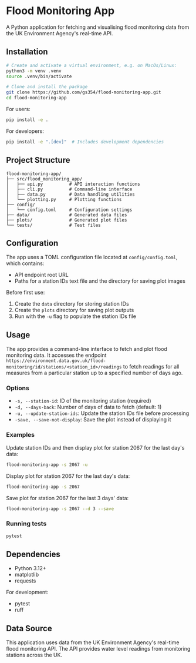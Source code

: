 # Flood Monitoring App

A Python application for fetching and visualising flood monitoring data from the UK Environment Agency's real-time API.

## Installation


```bash
# Create and activate a virtual environment, e.g. on MacOs/Linux:
python3 -m venv .venv
source .venv/bin/activate

# Clone and install the package
git clone https://github.com/gs354/flood-monitoring-app.git
cd flood-monitoring-app
```

For users:
```bash
pip install -e .
```

For developers:
```bash
pip install -e ".[dev]"  # Includes development dependencies
```

## Project Structure

```
flood-monitoring-app/
├── src/flood_monitoring_app/
│   ├── api.py          # API interaction functions
│   ├── cli.py          # Command-line interface
│   ├── data.py         # Data handling utilities
│   └── plotting.py     # Plotting functions
├── config/
│   └── config.toml     # Configuration settings
├── data/               # Generated data files
├── plots/              # Generated plot files
└── tests/              # Test files
```

## Configuration

The app uses a TOML configuration file located at `config/config.toml`, which contains:
- API endpoint root URL
- Paths for a station IDs text file and the directory for saving plot images

Before first use:
1. Create the `data` directory for storing station IDs
2. Create the `plots` directory for saving plot outputs
3. Run with the `-u` flag to populate the station IDs file


## Usage

The app provides a command-line interface to fetch and plot flood monitoring data. 
It accesses the endpoint `https://environment.data.gov.uk/flood-monitoring/id/stations/<station_id>/readings` to fetch readings for all measures from a particular station up to a specified number of days ago.

### Options

- `-s, --station-id`: ID of the monitoring station (required)
- `-d, --days-back`: Number of days of data to fetch (default: 1)
- `-u, --update-station-ids`: Update the station IDs file before processing
- `-save, --save-not-display`: Save the plot instead of displaying it

### Examples

Update station IDs and then display plot for station 2067 for the last day's data:

```bash
flood-monitoring-app -s 2067 -u
```

Display plot for station 2067 for the last day's data:

```bash
flood-monitoring-app -s 2067
```

Save plot for station 2067 for the last 3 days' data:

```bash
flood-monitoring-app -s 2067 --d 3 --save
```


### Running tests

```bash
pytest
```



## Dependencies

- Python 3.12+
- matplotlib
- requests

For development:
- pytest
- ruff

## Data Source

This application uses data from the UK Environment Agency's real-time flood monitoring API. The API provides water level readings from monitoring stations across the UK.


    